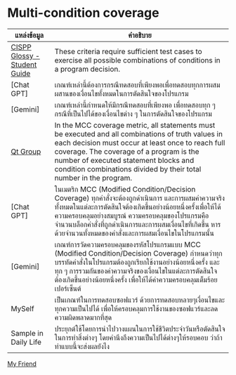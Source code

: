 # Multi-condition coverage

| แหล่งข้อมูล                              | คำอธิบาย                                                                                              |
|-----------------------------------------|-------------------------------------------------------------------------------------------------------|
| [CISPP Glossy - Student Guide](https://www.isc2.org/certifications/cissp/cissp-student-glossary) | These criteria require sufficient test cases to exercise all possible combinations of conditions in a program decision. |
| [Chat GPT] | เกณฑ์เหล่านี้ต้องการกรณีทดสอบที่เพียงพอเพื่อทดสอบทุกการผสมผสานของเงื่อนไขทั้งหมดในการตัดสินใจของโปรแกรม |
| [Gemini] | เกณฑ์เหล่านี้กำหนดให้มีกรณีทดสอบที่เพียงพอ เพื่อทดสอบทุก ๆ กรณีที่เป็นไปได้ของเงื่อนไขต่าง ๆ ในการตัดสินใจของโปรแกรม |
| [Qt Group](https://www.qt.io/product/quality-assurance/coco/feature-multiple-condition-coverage-mcc) | In the MCC coverage metric, all statements must be executed and all combinations of truth values in each decision must occur at least once to reach full coverage. The coverage of a program is the number of executed statement blocks and condition combinations divided by their total number in the program. |
| [Chat GPT] | ในเมตริก MCC (Modified Condition/Decision Coverage) ทุกคำสั่งจะต้องถูกดำเนินการ และการผสมค่าความจริงทั้งหมดในแต่ละการตัดสินใจต้องเกิดขึ้นอย่างน้อยหนึ่งครั้งเพื่อให้ได้ความครอบคลุมอย่างสมบูรณ์ ความครอบคลุมของโปรแกรมคือจำนวนบล็อกคำสั่งที่ถูกดำเนินการและการผสมเงื่อนไขที่เกิดขึ้น หารด้วยจำนวนทั้งหมดของคำสั่งและการผสมเงื่อนไขในโปรแกรมนั้น |
| [Gemini] | เกณฑ์การวัดความครอบคลุมของรหัสโปรแกรมแบบ MCC (Modified Condition/Decision Coverage) กำหนดว่าทุกบรรทัดคำสั่งในโปรแกรมต้องถูกเรียกใช้งานอย่างน้อยหนึ่งครั้ง และทุก ๆ การรวมกันของค่าความจริงของเงื่อนไขในแต่ละการตัดสินใจต้องเกิดขึ้นอย่างน้อยหนึ่งครั้ง เพื่อให้ได้ค่าความครอบคลุมเต็มร้อยเปอร์เซ็นต์ |
| MySelf                                  | เป็นเกณฑ์ในการทดสอบซอฟแวร์ ด้วยการทดสอบหลายๆเงื่อนไขและทุกความเป็นไปได้ เพื่อให้ครอบคลุมการใช้งานของซอฟแวร์และลดความผิดพลาดมากที่สุด |
| Sample in Daily Life                   | ประยุกต์ใช้โดยการนำไปวางแผนในการใช้ชีวิตประจำวันหรือตัดสินใจในการทำสิ่งต่างๆ โดยคำนึงถึงความเป็นไปได้ต่างๆให้รอบคอบ ว่าถ้าทำแบบนี้จะส่งผลยังไง |

[My Friend](https://realalunda.github.io/keyword)
